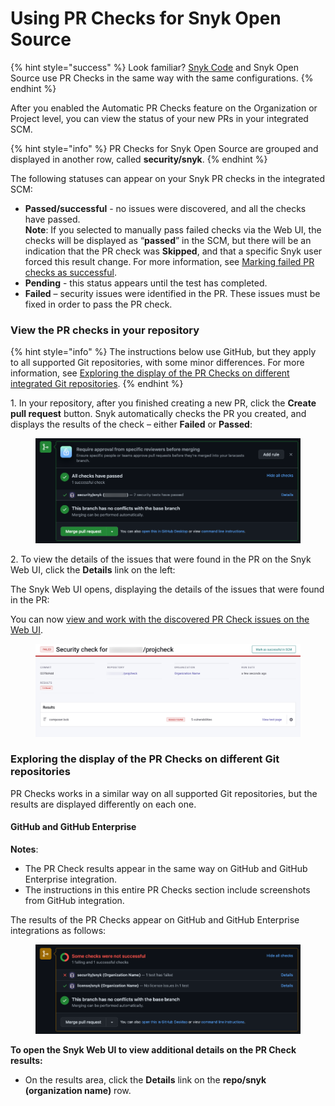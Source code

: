 # Using PR Checks for Snyk Open Source

{% hint style="success" %}
Look familiar? [Snyk Code](../pr-checks-for-snyk-code/viewing-the-pr-checks-in-your-scm.md) and Snyk Open Source use PR Checks in the same way with the same configurations.
{% endhint %}

After you enabled the Automatic PR Checks feature on the Organization or Project level, you can view the status of your new PRs in your integrated SCM.

{% hint style="info" %}
PR Checks for Snyk Open Source are grouped and displayed in another row, called **security/snyk**.
{% endhint %}

The following statuses can appear on your Snyk PR checks in the integrated SCM:

* **Passed/successful** - no issues were discovered, and all the checks have passed.\
  **Note**: If you selected to manually pass failed checks via the Web UI, the checks will be displayed as “**passed**” in the SCM, but there will be an indication that the PR check was **Skipped**, and that a specific Snyk user forced this result change. For more information, see [Marking failed PR checks as successful](../pr-checks-for-snyk-code/viewing-and-working-with-the-pr-check-results-on-the-snyk-web-ui.md#\_ref105582006).
* **Pending** - this status appears until the test has completed.
* **Failed** – security issues were identified in the PR. These issues must be fixed in order to pass the PR check.

### **View the PR checks in your repository**

{% hint style="info" %}
The instructions below use GitHub, but they apply to all supported Git repositories, with some minor differences. For more information, see [Exploring the display of the PR Checks on different integrated Git repositories](using-pr-checks-for-snyk-open-source.md#\_ref105582759).
{% endhint %}

1\. In your repository, after you finished creating a new PR, click the **Create** **pull request** button. Snyk automatically checks the PR you created, and displays the results of the check – either **Failed** or **Passed**:

<figure><img src="../../../.gitbook/assets/all-checks-pass.png" alt=""><figcaption></figcaption></figure>

2\. To view the details of the issues that were found in the PR on the Snyk Web UI, click the **Details** link on the left:

The Snyk Web UI opens, displaying the details of the issues that were found in the PR:

You can now [view and work with the discovered PR Check issues on the Web UI](../pr-checks-for-snyk-code/viewing-and-working-with-the-pr-check-results-on-the-snyk-web-ui.md).

<figure><img src="../../../.gitbook/assets/security-check (1).png" alt=""><figcaption></figcaption></figure>

### Exploring the display of the PR Checks on different Git repositories <a href="#_ref105582759" id="_ref105582759"></a>

PR Checks works in a similar way on all supported Git repositories, but the results are displayed differently on each one.

#### **GitHub and GitHub Enterprise**

**Notes**:

* The PR Check results appear in the same way on GitHub and GitHub Enterprise integration.
* The instructions in this entire PR Checks section include screenshots from GitHub integration.

The results of the PR Checks appear on GitHub and GitHub Enterprise integrations as follows:

<figure><img src="../../../.gitbook/assets/some-checks-failed.png" alt=""><figcaption></figcaption></figure>

**To open the Snyk Web UI to view additional details on the PR Check results:**

* On the results area, click the **Details** link on the **repo/snyk** **(organization name)** row.
